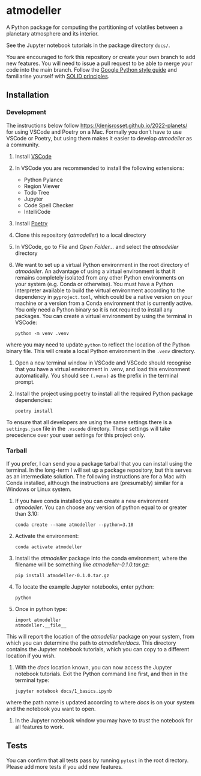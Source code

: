 # atmodeller
A Python package for computing the partitioning of volatiles between a planetary atmosphere and its interior.

See the Jupyter notebook tutorials in the package directory `docs/`.

You are encouraged to fork this repository or create your own branch to add new features. You will need to issue a pull request to be able to merge your code into the main branch. Follow the [Google Python style guide](https://google.github.io/styleguide/pyguide.html) and familiarise yourself with [SOLID principles](https://realpython.com/solid-principles-python/).

## Installation

### Development

The instructions below follow <https://denisrosset.github.io/2022-planets/> for using VSCode and Poetry on a Mac. Formally you don't have to use VSCode or Poetry, but using them makes it easier to develop *atmodeller* as a community.

1. Install [VSCode](https://code.visualstudio.com)
1. In VSCode you are recommended to install the following extensions:
	- Python Pylance
	- Region Viewer
	- Todo Tree
	- Jupyter
	- Code Spell Checker
	- IntelliCode
1. Install [Poetry](https://python-poetry.org)
1. Clone this repository (*atmodeller*) to a local directory
1. In VSCode, go to *File* and *Open Folder...* and select the *atmodeller* directory
1. We want to set up a virtual Python environment in the root directory of *atmodeller*. An advantage of using a virtual environment is that it remains completely isolated from any other Python environments on your system (e.g. Conda or otherwise). You must have a Python interpreter available to build the virtual environment according to the dependency in `pyproject.toml`, which could be a native version on your machine or a version from a Conda environment that is currently active. You only need a Python binary so it is not required to install any packages. You can create a virtual environment by using the terminal in VSCode:
	
    ```
    python -m venv .venv
    ```
where you may need to update `python` to reflect the location of the Python binary file. This will create a local Python environment in the `.venv` directory.
1. Open a new terminal window in VSCode and VSCode should recognise that you have a virtual environment in .venv, and load this environment automatically. You should see `(.venv)` as the prefix in the terminal prompt.
1. Install the project using poetry to install all the required Python package dependencies:

    ```
    poetry install
    ```

To ensure that all developers are using the same settings there is a `settings.json` file in the `.vscode` directory. These settings will take precedence over your user settings for this project only.


### Tarball

If you prefer, I can send you a package tarball that you can install using the terminal. In the long-term I will set up a package repository, but this serves as an intermediate solution. The following instructions are for a Mac with Conda installed, although the instructions are (presumably) similar for a Windows or Linux system.

1. If you have conda installed you can create a new environment *atmodeller*. You can choose any version of python equal to or greater than 3.10:
	
    ```
    conda create --name atmodeller --python=3.10
    ```
1. Activate the environment:

    ```
    conda activate atmodeller
    ```
1. Install the *atmodeller* package into the conda environment, where the filename will be something like *atmodeller-0.1.0.tar.gz*:

    ```
    pip install atmodeller-0.1.0.tar.gz
    ````
1. To locate the example Jupyter notebooks, enter python:

    ```
    python
    ````
1. Once in python type: 

    ```
    import atmodeller
    atmodeller.__file__
    ```
This will report the location of the *atmodeller* package on your system, from which you can determine the path to *atmodeller/docs*. This directory contains the Jupyter notebook tutorials, which you can copy to a different location if you wish.

1. With the *docs* location known, you can now access the Jupyter notebook tutorials. Exit the Python command line first, and then in the terminal type:

    ```
    jupyter notebook docs/1_basics.ipynb
    ```
where the path name is updated according to where *docs* is on your system and the notebook you want to open.

1. In the Jupyter notebook window you may have to *trust* the notebook for all features to work.

## Tests

You can confirm that all tests pass by running `pytest` in the root directory. Please add more tests if you add new features.

